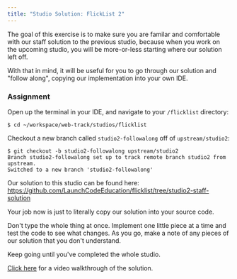 ```yaml
---
title: "Studio Solution: FlickList 2"
---
```


The goal of this exercise is to make sure you are familar and comfortable with our staff solution to the previous studio, because when you work on the upcoming studio, you will be more-or-less starting where our solution left off.

With that in mind, it will be useful for you to go through our solution and "follow along", copying our implementation into your own IDE. 

### Assignment

Open up the terminal in your IDE, and navigate to your `/flicklist` directory:

```nohighlight
$ cd ~/workspace/web-track/studios/flicklist
```

Checkout a new branch called `studio2-followalong` off of `upstream/studio2`:

```nohighlight
$ git checkout -b studio2-followalong upstream/studio2
Branch studio2-followalong set up to track remote branch studio2 from upstream.
Switched to a new branch 'studio2-followalong'
```

Our solution to this studio can be found here:
https://github.com/LaunchCodeEducation/flicklist/tree/studio2-staff-solution

Your job now is just to literally copy our solution into your source code. 

Don't type the whole thing at once. Implement one little piece at a time and test the code to see what changes. As you go, make a note of any pieces of our solution that you don't understand.

Keep going until you've completed the whole studio.

[Click here](https://www.youtube.com/watch?v=9RoQL9rtQtU&feature=youtu.be) for a video walkthrough of the solution.